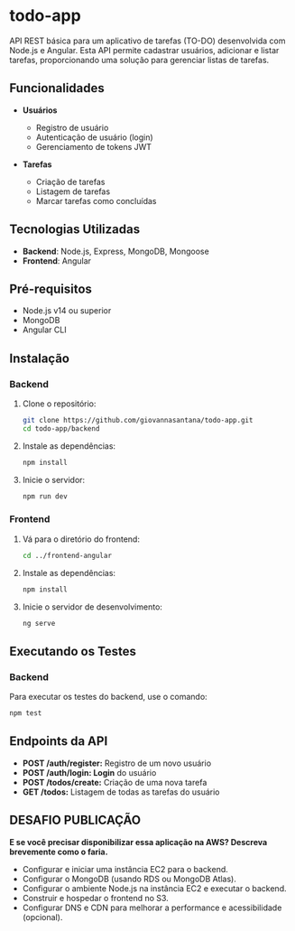# todo-app

API REST básica para um aplicativo de tarefas (TO-DO) desenvolvida com Node.js e Angular. Esta API permite cadastrar usuários, adicionar e listar tarefas, proporcionando uma solução para gerenciar listas de tarefas.

## Funcionalidades

- **Usuários**

  - Registro de usuário
  - Autenticação de usuário (login)
  - Gerenciamento de tokens JWT

- **Tarefas**
  - Criação de tarefas
  - Listagem de tarefas
  - Marcar tarefas como concluídas

## Tecnologias Utilizadas

- **Backend**: Node.js, Express, MongoDB, Mongoose
- **Frontend**: Angular

## Pré-requisitos

- Node.js v14 ou superior
- MongoDB
- Angular CLI

## Instalação

### Backend

1. Clone o repositório:

   ```bash
   git clone https://github.com/giovannasantana/todo-app.git
   cd todo-app/backend
   ```

2. Instale as dependências:

   ```bash
   npm install
   ```

3. Inicie o servidor:
   ```bash
   npm run dev
   ```

### Frontend

1. Vá para o diretório do frontend:

   ```bash
   cd ../frontend-angular
   ```

2. Instale as dependências:

   ```bash
   npm install
   ```

3. Inicie o servidor de desenvolvimento:
   ```bash
   ng serve
   ```

## Executando os Testes

### Backend

Para executar os testes do backend, use o comando:

```bash
npm test
```

## Endpoints da API

- **POST /auth/register:** Registro de um novo usuário
- **POST /auth/login: Login** do usuário
- **POST /todos/create:** Criação de uma nova tarefa
- **GET /todos:** Listagem de todas as tarefas do usuário

## DESAFIO PUBLICAÇÃO

**E se você precisar disponibilizar essa aplicação na AWS? Descreva brevemente como o
  faria.**
  

- Configurar e iniciar uma instância EC2 para o backend.
- Configurar o MongoDB (usando RDS ou MongoDB Atlas).
- Configurar o ambiente Node.js na instância EC2 e executar o backend.
- Construir e hospedar o frontend no S3.
- Configurar DNS e CDN para melhorar a performance e acessibilidade (opcional).
